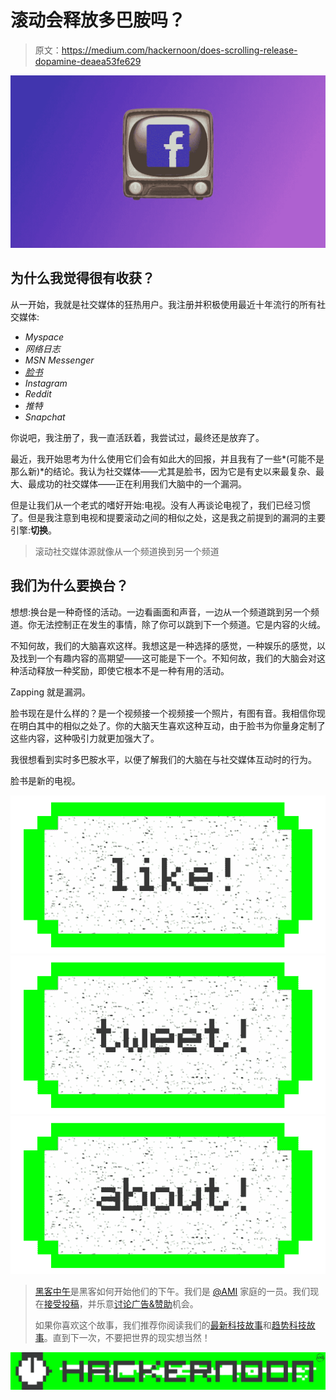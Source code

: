 # 滚动会释放多巴胺吗？

> 原文：<https://medium.com/hackernoon/does-scrolling-release-dopamine-deaea53fe629>

![](img/a2097af1fbfc3071c076dce40987a449.png)

## 为什么我觉得很有收获？

从一开始，我就是社交媒体的狂热用户。我注册并积极使用最近十年流行的所有社交媒体:

*   *Myspace*
*   *网络日志*
*   *MSN Messenger*
*   [*脸书*](https://hackernoon.com/tagged/facebook)
*   *Instagram*
*   *Reddit*
*   *推特*
*   *Snapchat*

你说吧，我注册了，我一直活跃着，我尝试过，最终还是放弃了。

最近，我开始思考为什么使用它们会有如此大的回报，并且我有了一些*(可能不是那么新)*的结论。我认为社交媒体——尤其是脸书，因为它是有史以来最复杂、最大、最成功的社交媒体——正在利用我们大脑中的一个漏洞。

但是让我们从一个老式的嗜好开始:电视。没有人再谈论电视了，我们已经习惯了。但是我注意到电视和提要滚动之间的相似之处，这是我之前提到的漏洞的主要引擎:**切换**。

> 滚动社交媒体源就像从一个频道换到另一个频道

## 我们为什么要换台？

想想:换台是一种奇怪的活动。一边看画面和声音，一边从一个频道跳到另一个频道。你无法控制正在发生的事情，除了你可以跳到下一个频道。它是内容的火绒。

不知何故，我们的大脑喜欢这样。我想这是一种选择的感觉，一种娱乐的感觉，以及找到一个有趣内容的高期望——这可能是下一个。不知何故，我们的大脑会对这种活动释放一种奖励，即使它根本不是一种有用的活动。

Zapping 就是漏洞。

脸书现在是什么样的？是一个视频接一个视频接一个照片，有图有音。我相信你现在明白其中的相似之处了。你的大脑天生喜欢这种互动，由于脸书为你量身定制了这些内容，这种吸引力就更加强大了。

我很想看到实时多巴胺水平，以便了解我们的大脑在与社交媒体互动时的行为。

脸书是新的电视。

[![](img/50ef4044ecd4e250b5d50f368b775d38.png)](http://bit.ly/HackernoonFB)[![](img/979d9a46439d5aebbdcdca574e21dc81.png)](https://goo.gl/k7XYbx)[![](img/2930ba6bd2c12218fdbbf7e02c8746ff.png)](https://goo.gl/4ofytp)

> [黑客中午](http://bit.ly/Hackernoon)是黑客如何开始他们的下午。我们是 [@AMI](http://bit.ly/atAMIatAMI) 家庭的一员。我们现在[接受投稿](http://bit.ly/hackernoonsubmission)，并乐意[讨论广告&赞助](mailto:partners@amipublications.com)机会。
> 
> 如果你喜欢这个故事，我们推荐你阅读我们的[最新科技故事](http://bit.ly/hackernoonlatestt)和[趋势科技故事](https://hackernoon.com/trending)。直到下一次，不要把世界的现实想当然！

![](img/be0ca55ba73a573dce11effb2ee80d56.png)